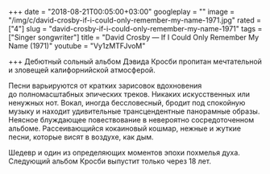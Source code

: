+++
date = "2018-08-21T00:05:00+03:00"
googleplay = ""
image = "/img/c/david-crosby-if-i-could-only-remember-my-name-1971.jpg"
rated = ["4"]
slug = "david-crosby-if-i-could-only-remember-my-name-1971"
tags = ["Singer songwriter"]
title = "David Crosby — If I Could Only Remember My Name (1971)"
youtube = "Vy1zMTFJvoM"

+++
Дебютный сольный альбом Дэвида Кросби пропитан мечтательной и зловещей калифорнийской атмосферой.

Песни варьируются от кратких зарисовок вдохновения до полномасштабных эпических треков. Никаких искусственных или ненужных нот. Вокал, иногда бессловесный, бродит под спокойную музыку и находит удивительные трансцендентные панорамные образы. Неясное блуждающее повествование в невероятно сосредоточенном альбоме. Рассеивающийся кокаиновый кошмар, нежные и жуткие песни, которые висят в воздухе, как дым.

Шедевр и один из определяющих моментов эпохи похмелья духа. Следующий альбом Кросби выпустит только через 18 лет.